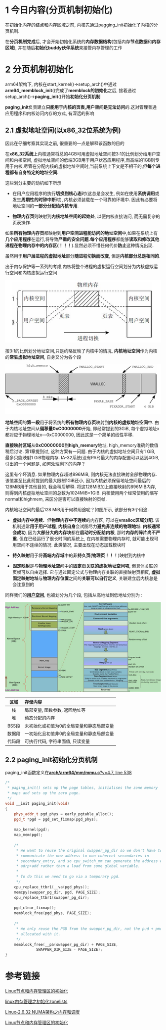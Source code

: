 # 1 今日内容(分页机制初始化)

在初始化内存的结点和内存区域之前, 内核先通过pagging\_init初始化了内核的分页机制.

在**分页机制完成**后, 才会开始初始化系统的**内存数据结构**(包括内存**节点数据**和**内存区域**), 并在随后**初始化buddy伙伴系统**来接管内存管理的工作

# 2 分页机制初始化

arm64架构下, 内核在start\_kernel()->setup\_arch()中通过**arm64\_memblock\_init**()完成了**memblock的初始化**之后, 接着通过setup\_arch()->**paging\_init**()开始**初始化分页机制**

**paging\_init**负责建立**只能用于内核的页表,用户空间是无法访问**的.这对管理普通应用程序和内核访问内存的方式, 有深远的影响

## 2.1 虚拟地址空间(以x86\_32位系统为例)

因此在仔细考察其实现之前, 很重要的一点是解释该函数的目的

在**x86\_32系统**上内核通常将总的4GB可用虚拟地址空间按3:1的比例划分给用户空间和内核空间, 虚拟地址空间的低端3GB用于用户状态应用程序,而高端的1GB则专用于内核.尽管在分配内核的虚拟地址空间时,当前系统上下文是不相干的,但**每个进程都有自身特定的地址空间**.

这些划分主要的动机如下所示

- 在用户应用程序的执行**切换到核心态**时(这总是会发生, 例如在使用**系统调用**或发生**周期性的时钟中断**时), 内核必须装载在一个可靠的环境中. 因此有必要将地址空间的**一部分分配给内核专用**.

- **物理内存页**则映射到**内核地址空间的起始处**, 以便内核直接访问, 而无需复杂的页表操作.

如果**所有物理内存页**都映射到**用户空间进程能访问的地址空间**中,如果在系统上有**几个应用程序**在运行,将导致**严重的安全问题.每个应用程序**都能够**读取和修改其他进程在物理内存中的内存区(！！！**).显然必须不惜任何代价**防止**这种情况出现.

虽然用于**用户层进程的虚拟地址**部分**随进程切换而改变**, 但是**内核部分总是相同的**.

出于内存保护等一系列的考虑,内核将整个进程的虚拟运行空间划分为内核虚拟运行空间和内核虚拟运行空间

![虚拟地址空间](./images/vmarea_space.jpg)

按3:1的比例划分地址空间,只是约略反映了内核中的情况, **内核地址空间**作为内核的**常驻虚拟地址空间**, 自身又分为各个段

![内核空间](./images/kernel_space.jpg)

**地址空间**的**第一段**用于将系统的**所有物理内存页**映射到**内核的虚拟地址空间**中. 由于内核地址空间从**偏移量0xC0000000**开始, 即经常提到的3GiB, 每个虚拟地址x都对应于物理地址x—0xC0000000, 因此这是一个简单的线性平移. 

**直接映射区域**从**0xC0000000**到**high\_memory**地址, high\_memory准确的数值稍后讨论. 第1章提到过, 这种方案有一问题. 由于内核的虚拟地址空间只有1 GiB, 最多只能映射1 GiB物理内存. IA-32系统(没有PAE)最大的内存配置可以达到4GiB, 引出的一个问题是, 如何处理剩下的内存？

这里有个坏消息. 如果物理内存超过896MiB, 则内核无法直接映射全部物理内存. 该值甚至比此前提到的最大限制1GiB还小, 因为内核必须保留地址空间最后的128MiB用于其他目的, 我会稍后解释. 将这128MiB加上直接映射的896MiB内存, 则得到内核虚拟地址空间的总数为1024MiB=1GiB. 内核使用两个经常使用的缩写normal和highmem, 来区分是否可以直接映射的页帧. 

内核地址空间的最后128 MiB用于何种用途呢？如图所示, 该部分有3个用途. 

- **虚拟内存中连续**、但**物理内存中不连续**的内存区, 可以在**vmalloc区域分配**. 该机制通常**用于用户过程**, **内核自身**会试图尽力**避免非连续的物理地址**. **内核通常会成功**, 因为**大部分大的内存块**都在**启动时分配给内核**, 那时**内存的碎片尚不严重**. 但在已经运行了很长时间的系统上, 在内核需要物理内存时, 就可能出现可用空间不连续的情况. 此类情况, 主要出现在动态加载模块时

- **持久映射**用于将**高端内存域**中的**非持久页(物理页！！！**)映射到内核中

- **固定映射**是与**物理地址空间**中的**固定页关联的虚拟地址空间项**, 但具体关联的页帧可以自由选择. 它与通过固定公式与物理内存关联的直接映射页相反, **虚拟固定映射地址**与**物理内存位置**之间的**关联可以自行定义**, 关联建立后内核总是会注意到的

同样我们的[**用户空间**](http://www.360doc.com/content/14/1020/21/19947352_418512226.shtml), 也被划分为几个段, 包括从高地址到低地址分别为 :

![进程的虚拟地址空间](./images/user_space.jpg)

| 区域 | 存储内容 |
|:---:|:------|
|  栈   | 局部变量, 函数参数, 返回地址等 |
|  堆   | 动态分配的内存 |
| BSS段 | 未初始化或初值为0的全局变量和静态局部变量|
| 数据段 | 一初始化且初值非0的全局变量和静态局部变量|
| 代码段 | 可执行代码, 字符串面值, 只读变量 |

## 2.2 paging\_init初始化分页机制

paging\_init函数定义在[**arch/arm64/mm/mmu.c**?v=4.7, line 538](http://lxr.free-electrons.com/source/arch/arm64/mm/mmu.c?v=4.7#L538)

```cpp
/*
 * paging_init() sets up the page tables, initialises the zone memory
 * maps and sets up the zero page.
 */
void __init paging_init(void)
{
    phys_addr_t pgd_phys = early_pgtable_alloc();
    pgd_t *pgd = pgd_set_fixmap(pgd_phys);

    map_kernel(pgd);
    map_mem(pgd);

    /*
     * We want to reuse the original swapper_pg_dir so we don't have to
     * communicate the new address to non-coherent secondaries in
     * secondary_entry, and so cpu_switch_mm can generate the address with
     * adrp+add rather than a load from some global variable.
     *
     * To do this we need to go via a temporary pgd.
     */
    cpu_replace_ttbr1(__va(pgd_phys));
    memcpy(swapper_pg_dir, pgd, PAGE_SIZE);
    cpu_replace_ttbr1(swapper_pg_dir);

    pgd_clear_fixmap();
    memblock_free(pgd_phys, PAGE_SIZE);

    /*
     * We only reuse the PGD from the swapper_pg_dir, not the pud + pmd
     * allocated with it.
     */
    memblock_free(__pa(swapper_pg_dir) + PAGE_SIZE,
              SWAPPER_DIR_SIZE - PAGE_SIZE);
}
```

# 参考链接

[Linux节点和内存管理区的初始化](//blog.csdn.net/vanbreaker/article/details/7554977)

[linux内存管理之初始化zonelists](http://blog.csdn.net/yuzhihui_no1/article/details/50759567)

[Linux-2.6.32 NUMA架构之内存和调度](http://www.cnblogs.com/zhenjing/archive/2012/03/21/linux_numa.html)

[Linux节点和内存管理区的初始化](http://www.linuxidc.com/Linux/2012-05/60230.htm)